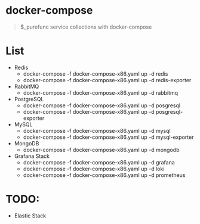 # docker-compose
> $_purefunc service collections with docker-compose

# List
* Redis
  * docker-compose -f docker-compose-x86.yaml up -d redis
  * docker-compose -f docker-compose-x86.yaml up -d redis-exporter
* RabbitMQ
  * docker-compose -f docker-compose-x86.yaml up -d rabbitmq
* PostgreSQL
  * docker-compose -f docker-compose-x86.yaml up -d posgresql
  * docker-compose -f docker-compose-x86.yaml up -d posgresql-exporter
* MySQL
  * docker-compose -f docker-compose-x86.yaml up -d mysql
  * docker-compose -f docker-compose-x86.yaml up -d mysql-exporter
* MongoDB
  * docker-compose -f docker-compose-x86.yaml up -d mongodb
* Grafana Stack
  * docker-compose -f docker-compose-x86.yaml up -d grafana
  * docker-compose -f docker-compose-x86.yaml up -d loki
  * docker-compose -f docker-compose-x86.yaml up -d prometheus
  
# TODO:
* Elastic Stack
